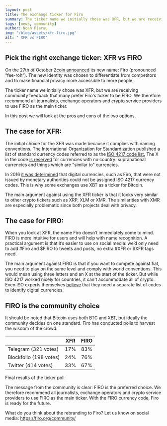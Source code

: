 ```yaml
---
layout: post
title: The exchange ticker for Firo
summary: The ticker name we initially chose was XFR, but we are receiving community feedback that many prefer Firo's ticker to be FIRO.
tags: [news, community]
author: Noah Pierau
img: "/blog/assets/xfr-firo.jpg"
alt: " XFR vs FIRO"
---
```

## Pick the right exchange ticker: XFR vs FIRO

On the 27th of October [Zcoin announced](https://firo.org/2020/10/27/zcoin-is-becoming-firo.html) its new name: Firo (pronounced “fee-roh”). The new identity was chosen to differentiate from competitors and to make financial privacy more accessible to more people.

The ticker name we initially chose was XFR, but we are receiving community feedback that many prefer Firo's ticker to be FIRO. We therefore recommend all journalists, exchange operators and crypto service providers to use FIRO as the main ticker.

In this post we will look at the pros and cons of the two options.

## The case for XFR:

The initial choice for the XFR was made because it complies with naming conventions. The International Organization for Standardization published a list of standard currency codes referred to as the [ISO 4217 code list.](https://www.xe.com/iso4217.php) The X in the code [is reserved](https://en.wikipedia.org/wiki/ISO_4217#X_currencies) for currencies with no country: supranational currencies and things which are "similar to" currencies.

In 2016 [it was determined](https://www.iso.org/news/ref2466.html) that digital currencies, such as Firo, that were not issued by monetary authorities could not be assigned ISO 4217 currency codes. This is why some exchanges use XBT as a ticker for Bitcoin. 

The main argument against using the XFR ticker is that it looks very similar to other crypto tickers such as XRP, XLM or XMR. The similarities with XMR are especially problematic since both projects deal with privacy.

## The case for FIRO:

When you look at XFR, the name Firo doesn’t immediately come to mind. FIRO is more intuitive for users and will help with name recognition. A practical argument is that it’s easier to use on social media: we’d only need to add #Firo and $FIRO to tweets and posts, no extra #XFR or $XFR tags need. 

The main argument against FIRO is that if you want to compete against fiat, you need to play on the same level and comply with world conventions. This would mean using three letters and an X at the start of the ticker. But while ISO 4217 worked nicely for countries, it can't accommodate all of crypto. Even ISO experts themselves [believe](https://www.iso.org/news/ref2466.html) that they need a separate list of codes to identify digital currencies.

## FIRO is the community choice

It should be noted that Bitcoin uses both BTC and XBT, but ideally the community decides on one standard. Firo has conducted polls to harvest the wisdom of the crowd:

|  | XFR | FIRO |
|-------|:--------:|:---------:|
| Telegram (321 votes) | 17% | 83% |
| Blockfolio (198 votes) | 24% | 76% |
| Twitter (414 votes) | 33% | 67% |

Final results of the ticker poll.

The message from the community is clear: FIRO is the preferred choice. We therefore recommend all journalists, exchange operators and crypto service providers to use FIRO as the main ticker. With the FIRO currency code, Firo is ready for the future.

What do you think about the rebranding to Firo?
Let us know on social media: <https://firo.org/community/>
